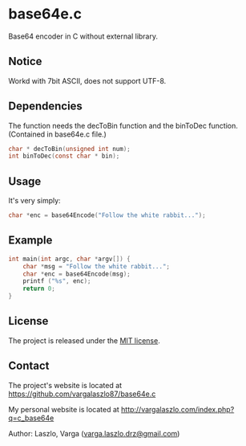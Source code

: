 # base64e.c
Base64 encoder in C without external library. 

## Notice
Workd with 7bit ASCII, does not support UTF-8.

## Dependencies
The function needs the decToBin function and the binToDec function. (Contained in base64e.c file.)
```C
char * decToBin(unsigned int num);
int binToDec(const char * bin);
```

## Usage
It's very simply:
```C
char *enc = base64Encode("Follow the white rabbit...");
```

## Example
```C
int main(int argc, char *argv[]) {
	char *msg = "Follow the white rabbit...";
	char *enc = base64Encode(msg);
	printf ("%s", enc);
	return 0;
}
```

## License
The project is released under the [MIT license](http://www.opensource.org/licenses/MIT).

## Contact
The project's website is located at https://github.com/vargalaszlo87/base64e.c

My personal website is located at http://vargalaszlo.com/index.php?q=c_base64e

Author: Laszlo, Varga (varga.laszlo.drz@gmail.com)
